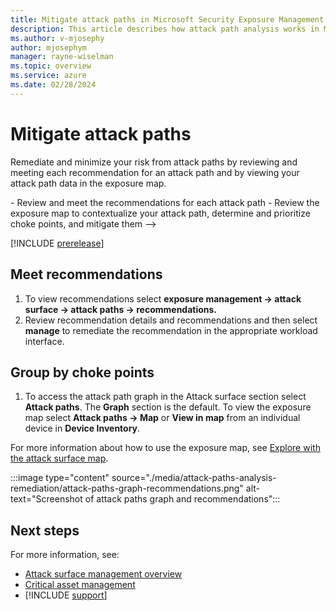 ```yaml
---
title: Mitigate attack paths in Microsoft Security Exposure Management
description: This article describes how attack path analysis works in Microsoft Security Exposure Management.
ms.author: v-mjosephy
author: mjosephym
manager: rayne-wiselman
ms.topic: overview
ms.service: azure
ms.date: 02/28/2024
---
```


# Mitigate attack paths

Remediate and minimize your risk from attack paths by reviewing and meeting each recommendation for an attack path and by viewing your attack path data in the exposure map.
<!-->
- Review and meet the recommendations for each attack path
- Review the exposure map to contextualize your attack path, determine and prioritize choke points, and mitigate them
-->
[!INCLUDE [prerelease](../includes/prerelease.md)]

## Meet recommendations

1. To view recommendations select **exposure management -> attack surface -> attack paths -> recommendations.**
1. Review recommendation details and recommendations and then select **manage** to remediate the recommendation in the appropriate workload interface.

## Group by choke points

<!--Using the attack path graph and exposure map allows you to visualize the attack path. The Attack paths section provides a map of the attack path so you can visualize the attack path. You can further view your exposed asset on the exposure map to contextualize this data and see what else to address. Visualizing the attack points helps highlight what else might be exposed and where attacks can flow. This visibility allows you to focus your mitigation efforts strategically. Additionally, by addressing choke points in the network you can address multiple attack paths at once and secure those critical points. Viewing the exposure map with specific critical vulnerability in mind, helps you see the assets that contribute to the vulnerability.-->
1. To access the attack path graph in the Attack surface section select **Attack paths**. The **Graph** section is the default. To view the exposure map select **Attack paths -> Map** or **View in map** from an individual device in **Device Inventory**.  

For more information about how to use the exposure map, see [Explore with the attack surface map](enterprise-exposure-map.md).

:::image type="content" source="./media/attack-paths-analysis-remediation/attack-paths-graph-recommendations.png" alt-text="Screenshot of attack paths graph and recommendations":::

## Next steps

For more information, see:

- [Attack surface management overview](attack-surface-management-overview.md)
- [Critical asset management](critical-asset-management.md)
- [!INCLUDE [support](../includes/support.md)]
